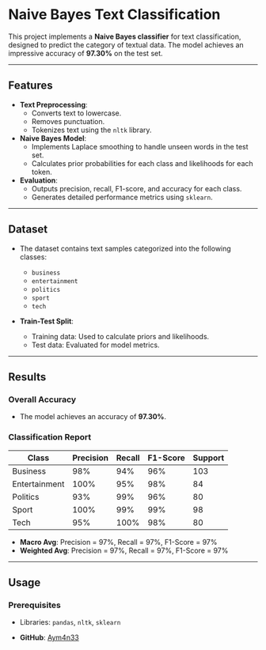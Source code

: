 # Naive Bayes Text Classification

This project implements a **Naive Bayes classifier** for text classification, designed to predict the category of textual data. The model achieves an impressive accuracy of **97.30%** on the test set.

---

## Features

- **Text Preprocessing**: 
  - Converts text to lowercase.
  - Removes punctuation.
  - Tokenizes text using the `nltk` library.
- **Naive Bayes Model**:
  - Implements Laplace smoothing to handle unseen words in the test set.
  - Calculates prior probabilities for each class and likelihoods for each token.
- **Evaluation**:
  - Outputs precision, recall, F1-score, and accuracy for each class.
  - Generates detailed performance metrics using `sklearn`.

---

## Dataset

- The dataset contains text samples categorized into the following classes:
  - `business`
  - `entertainment`
  - `politics`
  - `sport`
  - `tech`

- **Train-Test Split**:
  - Training data: Used to calculate priors and likelihoods.
  - Test data: Evaluated for model metrics.

---

## Results

### Overall Accuracy
- The model achieves an accuracy of **97.30%**.

### Classification Report
| Class          | Precision | Recall | F1-Score | Support |
|----------------|-----------|--------|----------|---------|
| Business       | 98%       | 94%    | 96%      | 103     |
| Entertainment  | 100%      | 95%    | 98%      | 84      |
| Politics       | 93%       | 99%    | 96%      | 80      |
| Sport          | 100%      | 99%    | 99%      | 98      |
| Tech           | 95%       | 100%   | 98%      | 80      |

- **Macro Avg**: Precision = 97%, Recall = 97%, F1-Score = 97%
- **Weighted Avg**: Precision = 97%, Recall = 97%, F1-Score = 97%

---


## Usage

### Prerequisites
- Libraries: `pandas`, `nltk`, `sklearn`

- **GitHub**: [Aym4n33](https://github.com/Aym4n33)

